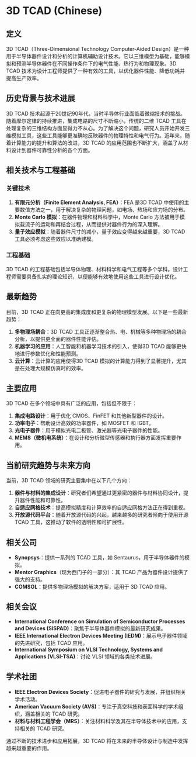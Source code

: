 # 3D TCAD (Chinese)

## 定义

3D TCAD（Three-Dimensional Technology Computer-Aided Design）是一种用于半导体器件设计和分析的计算机辅助设计技术。它以三维模型为基础，能够模拟和预测半导体器件在不同操作条件下的电气性能、热行为和物理现象。3D TCAD 技术为设计工程师提供了一种有效的工具，以优化器件性能、降低功耗并提高生产效率。

## 历史背景与技术进展

3D TCAD 技术起源于20世纪90年代，当时半导体行业面临着微缩技术的挑战。随着摩尔定律的持续推进，集成电路的尺寸不断缩小，传统的二维 TCAD 工具在处理复杂的三维结构方面显得力不从心。为了解决这个问题，研究人员开始开发三维模拟工具，这些工具能够更准确地反映器件的物理特性和电气行为。近年来，随着计算能力的提升和算法的改进，3D TCAD 的应用范围也不断扩大，涵盖了从材料设计到器件可靠性分析的各个方面。

## 相关技术与工程基础

### 关键技术

1. **有限元分析（Finite Element Analysis, FEA）**：FEA 是3D TCAD 中使用的主要数值方法之一，用于解决复杂的物理问题，如电场、热场和应力场的分布。
2. **Monte Carlo 模拟**：在器件物理和材料科学中，Monte Carlo 方法被用于模拟载流子的运动和再结合过程，从而提供对器件行为的深入理解。
3. **量子效应模拟**：随着器件尺寸的减小，量子效应变得越来越重要，3D TCAD 工具必须考虑这些效应以准确建模。

### 工程基础

3D TCAD 的工程基础包括半导体物理、材料科学和电气工程等多个学科。设计工程师需要具备扎实的理论知识，以便能够有效地使用这些工具进行设计优化。

## 最新趋势

目前，3D TCAD 正在向更高的集成度和更复杂的物理模型发展。以下是一些最新趋势：

1. **多物理场耦合**：3D TCAD 工具正逐渐整合热、电、机械等多种物理场的耦合分析，以提供更全面的器件性能评估。
2. **机器学习的应用**：人工智能和机器学习技术的引入，使得3D TCAD 能够更快地进行参数优化和性能预测。
3. **云计算**：云计算的应用使得3D TCAD 模拟的计算能力得到了显著提升，尤其是在处理大规模仿真时的效率。

## 主要应用

3D TCAD 在多个领域中具有广泛的应用，包括但不限于：

1. **集成电路设计**：用于优化 CMOS、FinFET 和其他新型器件的设计。
2. **功率电子**：帮助设计高效的功率器件，如 MOSFET 和 IGBT。
3. **光电子器件**：用于模拟光电二极管、激光器等光电子器件的性能。
4. **MEMS（微机电系统）**：在设计和分析微型传感器和执行器方面发挥重要作用。

## 当前研究趋势与未来方向

当前，3D TCAD 领域的研究主要集中在以下几个方向：

1. **器件与材料的集成设计**：研究者们希望通过更紧密的器件与材料协同设计，提升器件性能和可靠性。
2. **自适应网格技术**：提高模拟精度和计算效率的自适应网格方法正在得到重视。
3. **开放源代码平台**：随着开放源代码的兴起，越来越多的研究者倾向于使用开源 TCAD 工具，这推动了软件的透明性和可扩展性。

## 相关公司

- **Synopsys**：提供一系列的 TCAD 工具，如 Sentaurus，用于半导体器件的模拟。
- **Mentor Graphics**（现为西门子的一部分）：其 TCAD 产品为器件设计提供了强大的支持。
- **COMSOL**：提供多物理场模拟的解决方案，适用于 3D TCAD 应用。

## 相关会议

- **International Conference on Simulation of Semiconductor Processes and Devices (SISPAD)**：聚焦于半导体器件模拟的最新研究成果。
- **IEEE International Electron Devices Meeting (IEDM)**：展示电子器件领域的先进研究，包括 TCAD 应用。
- **International Symposium on VLSI Technology, Systems and Applications (VLSI-TSA)**：讨论 VLSI 领域的各类技术进展。

## 学术社团

- **IEEE Electron Devices Society**：促进电子器件的研究与发展，并组织相关学术活动。
- **American Vacuum Society (AVS)**：专注于真空科技和表面科学的学术组织，涵盖相关的 TCAD 研究。
- **材料与材料工程学会（MRS）**：关注材料科学及其在半导体技术中的应用，支持相关的 TCAD 研究。

通过不断的技术进步和应用拓展，3D TCAD 将在未来的半导体设计与制造中发挥越来越重要的作用。